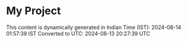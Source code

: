 # My Project

This content is dynamically generated in Indian Time (IST): 2024-08-14 01:57:39 IST
Converted to UTC: 2024-08-13 20:27:39 UTC
